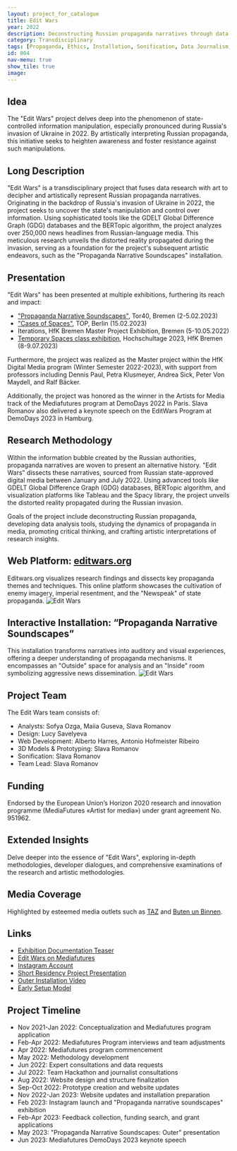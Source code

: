 ```yaml
---
layout: project_for_catalogue
title: Edit Wars
year: 2022
description: Deconstructing Russian propaganda narratives through data research, aiming to raise awareness against information manipulation.
category: Transdisciplinary
tags: [Propaganda, Ethics, Installation, Sonification, Data Journalism, StableDiffusion, TouchDesigner, Team work]
id: 004
nav-menu: true
show_tile: true
image:
---
```


## Idea

The "Edit Wars" project delves deep into the phenomenon of state-controlled information manipulation, especially pronounced during Russia's invasion of Ukraine in 2022. By artistically interpreting Russian propaganda, this initiative seeks to heighten awareness and foster resistance against such manipulations.

## Long Description

"Edit Wars" is a transdisciplinary project that fuses data research with art to decipher and artistically represent Russian propaganda narratives. Originating in the backdrop of Russia's invasion of Ukraine in 2022, the project seeks to uncover the state's manipulation and control over information. Using sophisticated tools like the GDELT Global Difference Graph (GDG) databases and the BERTopic algorithm, the project analyzes over 250,000 news headlines from Russian-language media. This meticulous research unveils the distorted reality propagated during the invasion, serving as a foundation for the project's subsequent artistic endeavors, such as the "Propaganda Narrative Soundscapes" installation.

## Presentation

"Edit Wars" has been presented at multiple exhibitions, furthering its reach and impact:

- ["Propaganda Narrative Soundscapes"](https://www.hfk-bremen.de/t/neuigkeiten-und-presse/n/kooperation-des-studiengangs-digitale-medien-der-hfk-bremen-mit-edit-wars), Tor40, Bremen (2-5.02.2023)
- ["Cases of Spaces"](http://www.top-ev.de/other/cases-of-spaces/), TOP, Berlin (15.02.2023)
- Iterations, HfK Bremen Master Project Exhibition, Bremen (5-10.05.2022)
- [Temporary Spaces class exhibition](https://vimeo.com/857817288), Hochschultage 2023, HfK Bremen (8-9.07.2023)

Furthermore, the project was realized as the Master project within the HfK Digital Media program (Winter Semester 2022-2023), with support from professors including Dennis Paul, Petra Klusmeyer, Andrea Sick, Peter Von Maydell, and Ralf Bäcker.

Additionally, the project was honored as the winner in the Artists for Media track of the Mediafutures program at DemoDays 2022 in Paris. Slava Romanov also delivered a keynote speech on the EditWars Program at DemoDays 2023 in Hamburg.


## Research Methodology

Within the information bubble created by the Russian authorities, propaganda narratives are woven to present an alternative history. "Edit Wars" dissects these narratives, sourced from Russian state-approved digital media between January and July 2022. Using advanced tools like GDELT Global Difference Graph (GDG) databases, BERTopic algorithm, and visualization platforms like Tableau and the Spacy library, the project unveils the distorted reality propagated during the Russian invasion.

Goals of the project include deconstructing Russian propaganda, developing data analysis tools, studying the dynamics of propaganda in media, promoting critical thinking, and crafting artistic interpretations of research insights.

## Web Platform: [editwars.org](https://editwars.org/)

Editwars.org visualizes research findings and dissects key propaganda themes and techniques. This online platform showcases the cultivation of enemy imagery, imperial resentment, and the "Newspeak" of state propaganda.
![Edit Wars](./media/editwars2.jpg)

## Interactive Installation: “Propaganda Narrative Soundscapes”

This installation transforms narratives into auditory and visual experiences, offering a deeper understanding of propaganda mechanisms. It encompasses an "Outside" space for analysis and an "Inside" room symbolizing aggressive news dissemination.
![Edit Wars](./media/editwars3.jpg)

## Project Team

The Edit Wars team consists of:

- Analysts: Sofya Ozga, Maiia Guseva, Slava Romanov
- Design: Lucy Savelyeva
- Web Development: Alberto Harres, Antonio Hofmeister Ribeiro
- 3D Models & Prototyping: Slava Romanov
- Sonification: Slava Romanov
- Team Lead: Slava Romanov

## Funding

Endorsed by the European Union’s Horizon 2020 research and innovation programme (MediaFutures «‎Artist for media»‎) under grant agreement No. 951962.

## Extended Insights

Delve deeper into the essence of "Edit Wars", exploring in-depth methodologies, developer dialogues, and comprehensive examinations of the research and artistic methodologies.

## Media Coverage

Highlighted by esteemed media outlets such as [TAZ](https://taz.de/Kunstprojekt-Edit-Wars-in-Bremen/!5909071/) and [Buten un Binnen](https://www.butenunbinnen.de/videos/ausstellung-gegen-propaganda-kunst-darstellung-100.html).

## Links

- [Exhibition Documentation Teaser](https://youtu.be/jgqc19pRmc8)
- [Edit Wars on Mediafutures](https://mediafutures.eu/2nd-cohort-projects/edit-wars/#:~:text=Edit%20Wars%20is%20an%20interactive,of%20mass%20consciousness%20in%20Russia.)
- [Instagram Account](https://www.instagram.com/editwarsproject/)
- [Short Residency Project Presentation](https://www.youtube.com/watch?v=27Ikwe8kKPo)
- [Outer Installation Video](https://youtu.be/0QWKI2uWGDU)
- [Early Setup Model](https://youtu.be/CHAT6FcR9T8)

## Project Timeline

- Nov 2021-Jan 2022: Conceptualization and Mediafutures program application
- Feb-Apr 2022: Mediafutures Program interviews and team adjustments
- Apr 2022: Mediafutures program commencement
- May 2022: Methodology development
- Jun 2022: Expert consultations and data requests
- Jul 2022: Team Hackathon and journalist consultations
- Aug 2022: Website design and structure finalization
- Sep-Oct 2022: Prototype creation and website updates
- Nov 2022-Jan 2023: Website updates and installation preparation
- Feb 2023: Instagram launch and "Propaganda narrative soundscapes" exhibition
- Feb-Apr 2023: Feedback collection, funding search, and grant applications
- May 2023: "Propaganda Narrative Soundscapes: Outer" presentation
- Jun 2023: Mediafutures DemoDays 2023 keynote speech

